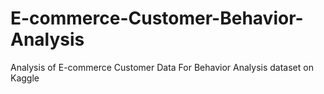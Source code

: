 # E-commerce-Customer-Behavior-Analysis
Analysis of  E-commerce Customer Data For Behavior Analysis dataset on Kaggle
